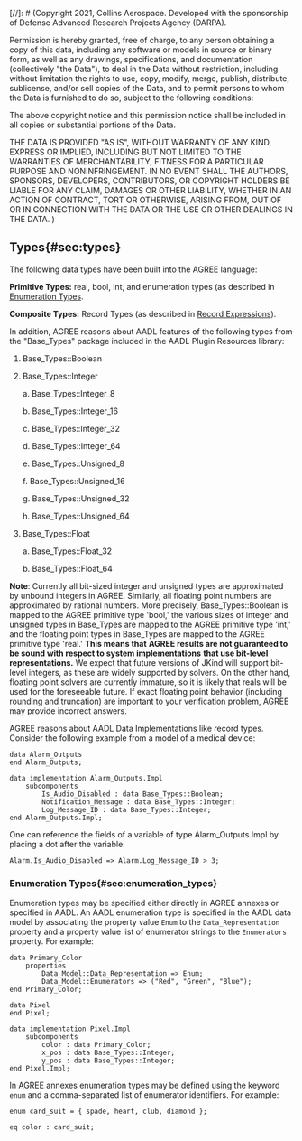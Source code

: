 [//]: # (Copyright 2021, Collins Aerospace.
Developed with the sponsorship of Defense Advanced Research Projects Agency (DARPA).

Permission is hereby granted, free of charge, to any person obtaining a copy of this data, 
including any software or models in source or binary form, as well as any drawings, specifications, 
and documentation (collectively "the Data"), to deal in the Data without restriction, including
without limitation the rights to use, copy, modify, merge, publish, distribute, sublicense, 
and/or sell copies of the Data, and to permit persons to whom the Data is furnished to do so, 
subject to the following conditions:

The above copyright notice and this permission notice shall be included in all copies or 
substantial portions of the Data.

THE DATA IS PROVIDED "AS IS", WITHOUT WARRANTY OF ANY KIND, EXPRESS OR IMPLIED, INCLUDING BUT NOT 
LIMITED TO THE WARRANTIES OF MERCHANTABILITY, FITNESS FOR A PARTICULAR PURPOSE AND NONINFRINGEMENT. 
IN NO EVENT SHALL THE AUTHORS, SPONSORS, DEVELOPERS, CONTRIBUTORS, OR COPYRIGHT HOLDERS BE LIABLE 
FOR ANY CLAIM, DAMAGES OR OTHER LIABILITY, WHETHER IN AN ACTION OF CONTRACT, TORT OR OTHERWISE, 
ARISING FROM, OUT OF OR IN CONNECTION WITH THE DATA OR THE USE OR OTHER DEALINGS IN THE DATA.
)

## Types{#sec:types}

The following data types have been built into the AGREE language:

**Primitive Types:** real, bool, int, and enumeration types (as described in
[Enumeration Types](03.04-Types.html#sec:enumeration_types).

**Composite Types:** Record Types (as described in
[Record Expressions](03.07-Expressions.html#sec:record_expressions)).

In addition, AGREE reasons about AADL features of the following types
from the "Base\_Types" package included in the AADL Plugin Resources
library:

1.  Base\_Types::Boolean

2.  Base\_Types::Integer

    a.  Base\_Types::Integer\_8

    b.  Base\_Types::Integer\_16

    c.  Base\_Types::Integer\_32

    d.  Base\_Types::Integer\_64

    e.  Base\_Types::Unsigned\_8

    f.  Base\_Types::Unsigned\_16

    g.  Base\_Types::Unsigned\_32

    h.  Base\_Types::Unsigned\_64

3.  Base\_Types::Float

    a.  Base\_Types::Float\_32

    b.  Base\_Types::Float\_64

**Note**: Currently all bit-sized integer and unsigned types are
approximated by unbound integers in AGREE. Similarly, all floating point
numbers are approximated by rational numbers. More precisely,
Base\_Types::Boolean is mapped to the AGREE primitive type 'bool,' the
various sizes of integer and unsigned types in Base\_Types are mapped to
the AGREE primitive type 'int,' and the floating point types in
Base\_Types are mapped to the AGREE primitive type 'real.' **This means
that** **AGREE results are not guaranteed to be sound with respect to
system implementations** **that use bit-level representations.** We
expect that future versions of JKind will support bit-level integers, as
these are widely supported by solvers. On the other hand, floating point
solvers are currently immature, so it is likely that reals will be used
for the foreseeable future. If exact floating point behavior (including
rounding and truncation) are important to your verification problem,
AGREE may provide incorrect answers.

AGREE reasons about AADL
Data Implementations like record types. Consider the following example
from a model of a medical device:

~~~~~
data Alarm_Outputs
end Alarm_Outputs;

data implementation Alarm_Outputs.Impl
    subcomponents
        Is_Audio_Disabled : data Base_Types::Boolean;
        Notification_Message : data Base_Types::Integer;
        Log_Message_ID : data Base_Types::Integer;
end Alarm_Outputs.Impl;
~~~~~

One can reference the fields of a variable of type Alarm\_Outputs.Impl
by placing a dot after the variable:

~~~
Alarm.Is_Audio_Disabled => Alarm.Log_Message_ID > 3;
~~~

### Enumeration Types{#sec:enumeration_types}

Enumeration types may be specified either directly in AGREE annexes or
specified in AADL.  An AADL enumeration type is specified in the AADL
data model by associating the property value `Enum` to the
`Data_Representation` property and a property value list of enumerator
strings to the `Enumerators` property.  For example:

~~~
data Primary_Color
    properties
        Data_Model::Data_Representation => Enum;
        Data_Model::Enumerators => ("Red", "Green", "Blue");
end Primary_Color;

data Pixel
end Pixel;

data implementation Pixel.Impl
    subcomponents
        color : data Primary_Color;
        x_pos : data Base_Types::Integer;
        y_pos : data Base_Types::Integer;
end Pixel.Impl;
~~~

In AGREE annexes enumeration types may be defined using the keyword `enum`
and a comma-separated list of enumerator identifiers.  For example:

~~~
enum card_suit = { spade, heart, club, diamond };

eq color : card_suit;
~~~